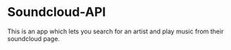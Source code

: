 # Soundcloud-API

This is an app which lets you search for an artist and play music from their soundcloud page.
